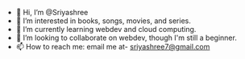 - 👋 Hi, I’m @Sriyashree
- 👀 I’m interested in books, songs, movies, and series.
- 🌱 I’m currently learning webdev and cloud computing.
- 💞️ I’m looking to collaborate on webdev, though I'm still a beginner.
- 📫 How to reach me: email me at- sriyashree7@gmail.com

